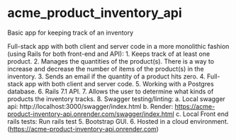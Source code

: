 # acme_product_inventory_api
Basic app for keeping track of an inventory

Full-stack app with both client and server code in a more monolithic fashion (using Rails for both front-end and API):
    1. Keeps track of at least one product.
    2. Manages the quantities of the product(s). There is a way to increase and decrease the number of items of the product(s) in the inventory.
    3. Sends an email if the quantity of a product hits zero.
    4. Full-stack app with both client and server code.
    5. Working with a Postgres database.
    6. Rails 7.1 API.
    7. Allows the user to determine what kinds of products the inventory tracks.
    8. Swagger testing/linting:
      a. Local swagger api: http://localhost:3000/swagger/index.html
      b. Render: https://acme-product-inventory-api.onrender.com/swagger/index.html
      c. Local Front end rails tests: Run rails test
    5. Bootstrap GUI.
    6. Hosted in a cloud environment. (https://acme-product-inventory-api.onrender.com)
